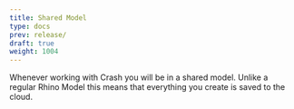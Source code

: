 ```yaml
---
title: Shared Model
type: docs
prev: release/
draft: true
weight: 1004
---
```


Whenever working with Crash you will be in a shared model. Unlike a regular Rhino Model this means that everything you create is saved to the cloud.
